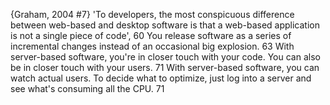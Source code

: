 ﻿{Graham, 2004 #7}
'To developers, the most conspicuous difference between web-based and desktop software is that a web-based application is not a single piece of code', 60
You release software as a series of incremental changes instead of an occasional big explosion. 63
With server-based software, you're in closer touch with your code. You can also be in closer touch with your users. 71
With server-based software, you can watch actual users. To decide what to optimize, just log into a server and see what's consuming all the CPU. 71
